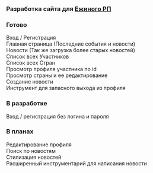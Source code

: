 ### Разработка сайта для [Ежиного РП](https://vk.com/hedgehogs_army)

### Готово
Вход / Регистрация  
Главная страница (Последние события и новости)  
Новости (Так же загрузка более старых новостей)  
Список всех Участников  
Список всех Стран  
Просмотр профиля участника по id  
Просмотр страны и ее редактирование  
Создание новости  
Инструмент для запасного выхода из профиля  

### В разработке
Вход / регистрация без логина и пароля  

### В планах
Редактирование профиля  
Поиск по новостям  
Стилизация новостей  
Расширенный инструментарий для написания новости  